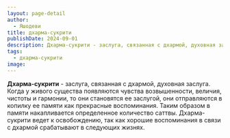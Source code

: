 ```yaml
---
layout: page-detail
author:
  - Яшодеви
title: дхарма-сукрити
publishDate: 2024-09-01
description: Дхарма-сукрити - заслуга, связанная с дхармой, духовная заслуга. Когда у живого существа появляются чувства возвышенности, величия, чистоты и гармонии, то они становятся ее заслугой, они отправляются в копилку ее памяти как прекрасные воспоминания.
tags:
  - дхарма-сукрити
image:
---
```

**Дхарма-сукрити** - заслуга, связанная с дхармой, духовная заслуга. Когда у живого существа появляются чувства возвышенности, величия, чистоты и гармонии, то они становятся ее заслугой, они отправляются в копилку ее памяти как прекрасные воспоминания. Таким образом в памяти накапливается определенное количество саттвы. Дхарма-сукрити ведет к освобождению, так как хорошие воспоминания в связи с дхармой срабатывают в следующих жизнях.

